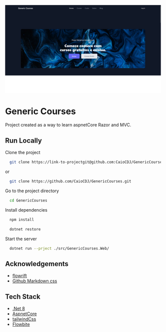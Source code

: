 
<img src="./assets/homePage.png">

# Generic Courses

Project created as a way to learn aspnetCore Razor and MVC.

## Run Locally

Clone the project

```bash
  git clone https://link-to-projectgit@github.com:CaioCDJ/GenericCourses.git
```
or 

```bash
  git clone https://github.com/CaioCDJ/GenericCourses.git
```

Go to the project directory

```bash
  cd GenericCourses
```

Install dependencies

```bash
  npm install
```

```bash
  dotnet restore
```

Start the server

```bash
  dotnet run --prject ./src/GenericCourses.Web/
```


## Acknowledgements

 - [flowrift](https://flowrift.com/)
 - [Github Markdown css](https://github.com/matiassingers/awesome-readme)


## Tech Stack

- [.Net 8]()
- [AspnetCore]()
- [tailwindCss]()
- [Flowbite]()

